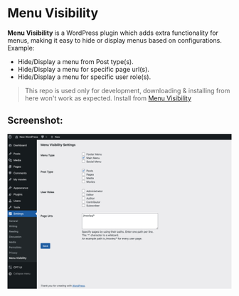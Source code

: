 # Menu Visibility

**Menu Visibility** is a WordPress plugin which adds extra functionality for menus, making it easy to hide or display menus based on configurations. Example:

- Hide/Display a menu from Post type(s).
- Hide/Display a menu for specific page url(s).
- Hide/Display a menu for specific user role(s).

> This repo is used only for development, downloading & installing from here won't work as expected. Install from [Menu Visibility](https://github.com/sonvir249/menu-visibility)

## Screenshot:

![Alt text](image.png)
